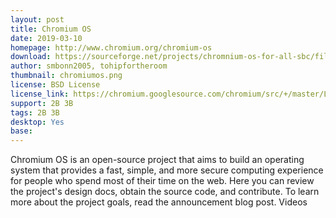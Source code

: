 ```yaml
---
layout: post
title: Chromium OS
date: 2019-03-10
homepage: http://www.chromium.org/chromium-os
download: https://sourceforge.net/projects/chromnium-os-for-all-sbc/files/Raspberry%20Pi%20Images/
author: smbonn2005, tohipfortheroom
thumbnail: chromiumos.png
license: BSD License
license_link: https://chromium.googlesource.com/chromium/src/+/master/LICENSE
support: 2B 3B
tags: 2B 3B
desktop: Yes
base: 
---
```


 

Chromium OS is an open-source project that aims to build an operating system that provides a fast, simple, and more secure computing experience for people who spend most of their time on the web. Here you can review the project's design docs, obtain the source code, and contribute. To learn more about the project goals, read the announcement blog post.
Videos

